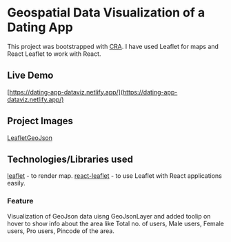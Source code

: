 # Geospatial Data Visualization of a Dating App

This project was bootstrapped with [CRA](https://github.com/facebook/create-react-app). I have used Leaflet for maps and React Leaflet to work with React.

## Live Demo
[https://dating-app-dataviz.netlify.app/](https://dating-app-dataviz.netlify.app/)

## Project Images
[LeafletGeoJson](https://i.ibb.co/ZhXqj2X/Screenshot-433.png)

## Technologies/Libraries used
[leaflet](https://leafletjs.com/) - to render map. 
[react-leaflet](https://react-leaflet.js.org/) - to use Leaflet with React applications easily.

### Feature
Visualization of GeoJson data uisng GeoJsonLayer and added toolip on hover to show info about the area like Total no. of users, Male users, Female users, Pro users, Pincode of the area.



